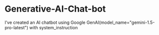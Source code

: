 # Generative-AI-Chat-bot
I’ve created an AI chatbot using Google GenAI(model_name="gemini-1.5-pro-latest") with system_instruction
